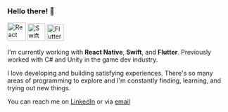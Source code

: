 ### Hello there! 👀

<img alt="React" src="https://reactnative.dev/img/header_logo.svg" height="42"> <img alt="Swift" src="https://developer.apple.com/assets/elements/icons/swift/swift-64x64.png" height="40"> <img alt="Flutter" src="https://docs.flutter.dev/assets/images/branding/flutter/logo/default.svg" height="38"  />

I'm currently working with **React Native**, **Swift**, and **Flutter**. Previously worked with C# and Unity in the game dev industry.

I love developing and building satisfying experiences. There's so many areas of programming to explore and I'm constantly finding, learning, and trying out new things.

You can reach me on [LinkedIn](https://www.linkedin.com/in/mkdesilva/) or via [email](mailto:dev.mkdesilva@gmail.com)

